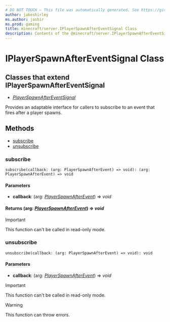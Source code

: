 ```yaml
---
# DO NOT TOUCH — This file was automatically generated. See https://github.com/mojang/minecraftapidocsgenerator to modify descriptions, examples, etc.
author: jakeshirley
ms.author: jashir
ms.prod: gaming
title: minecraft/server.IPlayerSpawnAfterEventSignal Class
description: Contents of the @minecraft/server.IPlayerSpawnAfterEventSignal class.
---
```

# IPlayerSpawnAfterEventSignal Class

## Classes that extend IPlayerSpawnAfterEventSignal
- [*PlayerSpawnAfterEventSignal*](PlayerSpawnAfterEventSignal.md)

Provides an adaptable interface for callers to subscribe to an event that fires after a player spawns.

## Methods
- [subscribe](#subscribe)
- [unsubscribe](#unsubscribe)

### **subscribe**
`
subscribe(callback: (arg: PlayerSpawnAfterEvent) => void): (arg: PlayerSpawnAfterEvent) => void
`

#### **Parameters**
- **callback**: (arg: [*PlayerSpawnAfterEvent*](PlayerSpawnAfterEvent.md)) => *void*

#### **Returns** (arg: [*PlayerSpawnAfterEvent*](PlayerSpawnAfterEvent.md)) => *void*

> [!IMPORTANT]
> This function can't be called in read-only mode.

### **unsubscribe**
`
unsubscribe(callback: (arg: PlayerSpawnAfterEvent) => void): void
`

#### **Parameters**
- **callback**: (arg: [*PlayerSpawnAfterEvent*](PlayerSpawnAfterEvent.md)) => *void*

> [!IMPORTANT]
> This function can't be called in read-only mode.

> [!WARNING]
> This function can throw errors.
